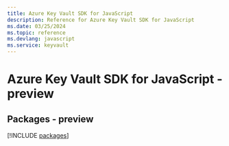 ```yaml
---
title: Azure Key Vault SDK for JavaScript
description: Reference for Azure Key Vault SDK for JavaScript
ms.date: 03/25/2024
ms.topic: reference
ms.devlang: javascript
ms.service: keyvault
---
```

# Azure Key Vault SDK for JavaScript - preview
## Packages - preview
[!INCLUDE [packages](key-vault-index.md)]